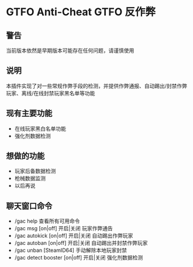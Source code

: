 # GTFO Anti-Cheat GTFO 反作弊

## 警告
当前版本依然是早期版本可能存在任何问题，请谨慎使用

## 说明
本插件实现了对一些常规作弊手段的检测，并提供作弊通报、自动踢出/封禁作弊玩家、离线/在线封禁玩家黑名单等功能

## 现有主要功能
 - 在线玩家黑白名单功能
 - 强化剂数据检测

## 想做的功能
 - 玩家后备数据检测
 - 枪械数据监测
 - 以后再说
 
## 聊天窗口命令
 - /gac help 查看所有可用命令
 - /gac msg [on|off] 开启|关闭 玩家作弊通告
 - /gac autokick [on|off] 开启|关闭 自动踢出作弊玩家
 - /gac autoban [on|off] 开启|关闭 自动踢出并封禁作弊玩家
 - /gac unban [SteamID64] 手动解除本地玩家封禁
 - /gac detect booster [on|off] 开启|关闭 强化剂数据检测